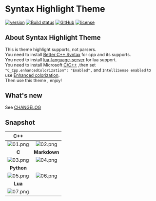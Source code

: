 # Syntax Highlight Theme

[![version][marketplace-image]][marketplace-url] [![Build status][appveyor-image]][appveyor-url] [![GitHub][GitHub-image]][GitHub-url] [![license][license-image]][license-url]

[marketplace-image]:https://img.shields.io/vscode-marketplace/v/peaceshi.syntax-highlight.svg?style=flat&logo=visual-studio-code&label=marketplace&color=007ACC
[marketplace-url]:https://marketplace.visualstudio.com/items?itemName=peaceshi.syntax-highlight
[appveyor-image]:https://img.shields.io/appveyor/ci/peaceshi/syntax-highlight-theme.svg?style=flat&logo=appveyor
[appveyor-url]:https://ci.appveyor.com/project/peaceshi/syntax-highlight-theme/master
[GitHub-image]:https://img.shields.io/badge/GitHub-issues-red.svg
[GitHub-url]:https://github.com/peaceshi/Syntax-highlight-Theme/issues
[license-image]:https://img.shields.io/github/license/peaceshi/Syntax-highlight-Theme.svg
[license-url]:https://github.com/peaceshi/Syntax-highlight-Theme/blob/master/LICENSE

## About Syntax Highlight Theme

This is theme highlight supports, not parsers.  
You need to install [Better C++ Syntax](https://marketplace.visualstudio.com/items?itemName=jeff-hykin.better-cpp-syntax) for cpp and its supports.  
You need to install [lua-language-server](https://marketplace.visualstudio.com/items?itemName=sumneko.lua) for lua support.  
You need to install Microsoft [C/C++](https://marketplace.visualstudio.com/items?itemName=ms-vscode.cpptools) ,then set `"C_Cpp.enhancedColorization": "Enabled",` and `IntelliSense enabled` to use [Enhanced colorization](https://code.visualstudio.com/docs/cpp/colorization-cpp).  
Then use this theme , enjoy!  

## What's new

See [CHANGELOG](https://github.com/peaceshi/Syntax-highlight-Theme/blob/master/CHANGELOG.md)  

## Snapshot

|           **C++**            |                              |
| :--------------------------: | :--------------------------: |
| ![01.png](./snapshot/01.png) | ![02.png](./snapshot/02.png) |
|            **C**             |         **Markdown**         |
| ![03.png](./snapshot/03.png) | ![04.png](./snapshot/04.png) |
|          **Python**          |                              |
| ![05.png](./snapshot/05.png) | ![06.png](./snapshot/06.png) |
|           **Lua**            |
| ![07.png](./snapshot/07.png) |
